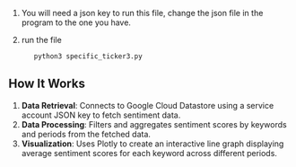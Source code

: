 1. You will need a json key to run this file, change the json file in the program to the one you have.

2. run the file

          python3 specific_ticker3.py



## How It Works
1. **Data Retrieval**: Connects to Google Cloud Datastore using a service account JSON key to fetch sentiment data.
2. **Data Processing**: Filters and aggregates sentiment scores by keywords and periods from the fetched data.
3. **Visualization**: Uses Plotly to create an interactive line graph displaying average sentiment scores for each keyword across different periods.

